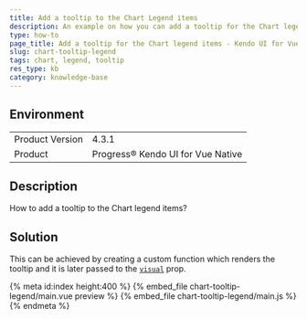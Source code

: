 ```yaml
---
title: Add a tooltip to the Chart Legend items
description: An example on how you can add a tooltip for the Chart legend items
type: how-to
page_title: Add a tooltip for the Chart legend items - Kendo UI for Vue Native Chart
slug: chart-tooltip-legend
tags: chart, legend, tooltip
res_type: kb
category: knowledge-base
---
```


## Environment

<table>
    <tbody>
	    <tr>
	    	<td>Product Version</td>
	    	<td>4.3.1</td>
	    </tr>
	    <tr>
	    	<td>Product</td>
	    	<td>Progress® Kendo UI for Vue Native</td>
	    </tr>
    </tbody>
</table>


## Description

How to add a tooltip to the Chart legend items?

## Solution

This can be achieved by creating a custom function which renders the tooltip and it is later passed to the [`visual`](slug:api_charts_chartlegenditemprops#toc_visual) prop.

{% meta id:index height:400 %}
{% embed_file chart-tooltip-legend/main.vue preview %}
{% embed_file chart-tooltip-legend/main.js %}
{% endmeta %}
